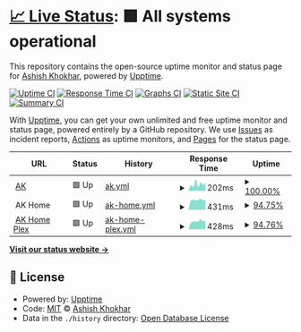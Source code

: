 # [📈 Live Status](https://ashish-khokhar.github.io): <!--live status--> **🟩 All systems operational**

This repository contains the open-source uptime monitor and status page for [Ashish Khokhar](ashishkhokhar.com), powered by [Upptime](https://github.com/upptime/upptime).

[![Uptime CI](https://github.com/ashish-khokhar/services-status/workflows/Uptime%20CI/badge.svg)](https://github.com/ashish-khokhar/services-status/actions?query=workflow%3A%22Uptime+CI%22)
[![Response Time CI](https://github.com/ashish-khokhar/services-status/workflows/Response%20Time%20CI/badge.svg)](https://github.com/ashish-khokhar/services-status/actions?query=workflow%3A%22Response+Time+CI%22)
[![Graphs CI](https://github.com/ashish-khokhar/services-status/workflows/Graphs%20CI/badge.svg)](https://github.com/ashish-khokhar/services-status/actions?query=workflow%3A%22Graphs+CI%22)
[![Static Site CI](https://github.com/ashish-khokhar/services-status/workflows/Static%20Site%20CI/badge.svg)](https://github.com/ashish-khokhar/services-status/actions?query=workflow%3A%22Static+Site+CI%22)
[![Summary CI](https://github.com/ashish-khokhar/services-status/workflows/Summary%20CI/badge.svg)](https://github.com/ashish-khokhar/services-status/actions?query=workflow%3A%22Summary+CI%22)

With [Upptime](https://upptime.js.org), you can get your own unlimited and free uptime monitor and status page, powered entirely by a GitHub repository. We use [Issues](https://github.com/ashish-khokhar/services-status/issues) as incident reports, [Actions](https://github.com/ashish-khokhar/services-status/actions) as uptime monitors, and [Pages](https://ashish-khokhar.github.io) for the status page.

<!--start: status pages-->
<!-- This summary is generated by Upptime (https://github.com/upptime/upptime) -->
<!-- Do not edit this manually, your changes will be overwritten -->
<!-- prettier-ignore -->
| URL | Status | History | Response Time | Uptime |
| --- | ------ | ------- | ------------- | ------ |
| <img alt="" src="https://icons.duckduckgo.com/ip3/www.ashishkhokhar.com.ico" height="13"> [AK](https://www.ashishkhokhar.com/robots.txt) | 🟩 Up | [ak.yml](https://github.com/ashish-khokhar/services-status/commits/HEAD/history/ak.yml) | <details><summary><img alt="Response time graph" src="./graphs/ak/response-time-week.png" height="20"> 202ms</summary><br><a href="https://ashish-khokhar.github.io/services-status/history/ak"><img alt="Response time 612" src="https://img.shields.io/endpoint?url=https%3A%2F%2Fraw.githubusercontent.com%2Fashish-khokhar%2Fservices-status%2FHEAD%2Fapi%2Fak%2Fresponse-time.json"></a><br><a href="https://ashish-khokhar.github.io/services-status/history/ak"><img alt="24-hour response time 243" src="https://img.shields.io/endpoint?url=https%3A%2F%2Fraw.githubusercontent.com%2Fashish-khokhar%2Fservices-status%2FHEAD%2Fapi%2Fak%2Fresponse-time-day.json"></a><br><a href="https://ashish-khokhar.github.io/services-status/history/ak"><img alt="7-day response time 202" src="https://img.shields.io/endpoint?url=https%3A%2F%2Fraw.githubusercontent.com%2Fashish-khokhar%2Fservices-status%2FHEAD%2Fapi%2Fak%2Fresponse-time-week.json"></a><br><a href="https://ashish-khokhar.github.io/services-status/history/ak"><img alt="30-day response time 176" src="https://img.shields.io/endpoint?url=https%3A%2F%2Fraw.githubusercontent.com%2Fashish-khokhar%2Fservices-status%2FHEAD%2Fapi%2Fak%2Fresponse-time-month.json"></a><br><a href="https://ashish-khokhar.github.io/services-status/history/ak"><img alt="1-year response time 612" src="https://img.shields.io/endpoint?url=https%3A%2F%2Fraw.githubusercontent.com%2Fashish-khokhar%2Fservices-status%2FHEAD%2Fapi%2Fak%2Fresponse-time-year.json"></a></details> | <details><summary><a href="https://ashish-khokhar.github.io/services-status/history/ak">100.00%</a></summary><a href="https://ashish-khokhar.github.io/services-status/history/ak"><img alt="All-time uptime 100.00%" src="https://img.shields.io/endpoint?url=https%3A%2F%2Fraw.githubusercontent.com%2Fashish-khokhar%2Fservices-status%2FHEAD%2Fapi%2Fak%2Fuptime.json"></a><br><a href="https://ashish-khokhar.github.io/services-status/history/ak"><img alt="24-hour uptime 100.00%" src="https://img.shields.io/endpoint?url=https%3A%2F%2Fraw.githubusercontent.com%2Fashish-khokhar%2Fservices-status%2FHEAD%2Fapi%2Fak%2Fuptime-day.json"></a><br><a href="https://ashish-khokhar.github.io/services-status/history/ak"><img alt="7-day uptime 100.00%" src="https://img.shields.io/endpoint?url=https%3A%2F%2Fraw.githubusercontent.com%2Fashish-khokhar%2Fservices-status%2FHEAD%2Fapi%2Fak%2Fuptime-week.json"></a><br><a href="https://ashish-khokhar.github.io/services-status/history/ak"><img alt="30-day uptime 100.00%" src="https://img.shields.io/endpoint?url=https%3A%2F%2Fraw.githubusercontent.com%2Fashish-khokhar%2Fservices-status%2FHEAD%2Fapi%2Fak%2Fuptime-month.json"></a><br><a href="https://ashish-khokhar.github.io/services-status/history/ak"><img alt="1-year uptime 100.00%" src="https://img.shields.io/endpoint?url=https%3A%2F%2Fraw.githubusercontent.com%2Fashish-khokhar%2Fservices-status%2FHEAD%2Fapi%2Fak%2Fuptime-year.json"></a></details>
| <img alt="" src="https://icons.duckduckgo.com/ip3/home.ashishkhokhar.com.ico" height="13"> AK Home | 🟩 Up | [ak-home.yml](https://github.com/ashish-khokhar/services-status/commits/HEAD/history/ak-home.yml) | <details><summary><img alt="Response time graph" src="./graphs/ak-home/response-time-week.png" height="20"> 431ms</summary><br><a href="https://ashish-khokhar.github.io/services-status/history/ak-home"><img alt="Response time 525" src="https://img.shields.io/endpoint?url=https%3A%2F%2Fraw.githubusercontent.com%2Fashish-khokhar%2Fservices-status%2FHEAD%2Fapi%2Fak-home%2Fresponse-time.json"></a><br><a href="https://ashish-khokhar.github.io/services-status/history/ak-home"><img alt="24-hour response time 443" src="https://img.shields.io/endpoint?url=https%3A%2F%2Fraw.githubusercontent.com%2Fashish-khokhar%2Fservices-status%2FHEAD%2Fapi%2Fak-home%2Fresponse-time-day.json"></a><br><a href="https://ashish-khokhar.github.io/services-status/history/ak-home"><img alt="7-day response time 431" src="https://img.shields.io/endpoint?url=https%3A%2F%2Fraw.githubusercontent.com%2Fashish-khokhar%2Fservices-status%2FHEAD%2Fapi%2Fak-home%2Fresponse-time-week.json"></a><br><a href="https://ashish-khokhar.github.io/services-status/history/ak-home"><img alt="30-day response time 561" src="https://img.shields.io/endpoint?url=https%3A%2F%2Fraw.githubusercontent.com%2Fashish-khokhar%2Fservices-status%2FHEAD%2Fapi%2Fak-home%2Fresponse-time-month.json"></a><br><a href="https://ashish-khokhar.github.io/services-status/history/ak-home"><img alt="1-year response time 525" src="https://img.shields.io/endpoint?url=https%3A%2F%2Fraw.githubusercontent.com%2Fashish-khokhar%2Fservices-status%2FHEAD%2Fapi%2Fak-home%2Fresponse-time-year.json"></a></details> | <details><summary><a href="https://ashish-khokhar.github.io/services-status/history/ak-home">94.75%</a></summary><a href="https://ashish-khokhar.github.io/services-status/history/ak-home"><img alt="All-time uptime 98.51%" src="https://img.shields.io/endpoint?url=https%3A%2F%2Fraw.githubusercontent.com%2Fashish-khokhar%2Fservices-status%2FHEAD%2Fapi%2Fak-home%2Fuptime.json"></a><br><a href="https://ashish-khokhar.github.io/services-status/history/ak-home"><img alt="24-hour uptime 100.00%" src="https://img.shields.io/endpoint?url=https%3A%2F%2Fraw.githubusercontent.com%2Fashish-khokhar%2Fservices-status%2FHEAD%2Fapi%2Fak-home%2Fuptime-day.json"></a><br><a href="https://ashish-khokhar.github.io/services-status/history/ak-home"><img alt="7-day uptime 94.75%" src="https://img.shields.io/endpoint?url=https%3A%2F%2Fraw.githubusercontent.com%2Fashish-khokhar%2Fservices-status%2FHEAD%2Fapi%2Fak-home%2Fuptime-week.json"></a><br><a href="https://ashish-khokhar.github.io/services-status/history/ak-home"><img alt="30-day uptime 97.37%" src="https://img.shields.io/endpoint?url=https%3A%2F%2Fraw.githubusercontent.com%2Fashish-khokhar%2Fservices-status%2FHEAD%2Fapi%2Fak-home%2Fuptime-month.json"></a><br><a href="https://ashish-khokhar.github.io/services-status/history/ak-home"><img alt="1-year uptime 98.51%" src="https://img.shields.io/endpoint?url=https%3A%2F%2Fraw.githubusercontent.com%2Fashish-khokhar%2Fservices-status%2FHEAD%2Fapi%2Fak-home%2Fuptime-year.json"></a></details>
| <img alt="" src="https://icons.duckduckgo.com/ip3/home.ashishkhokhar.com.ico" height="13"> [AK Home Plex](http://home.ashishkhokhar.com:32400/) | 🟩 Up | [ak-home-plex.yml](https://github.com/ashish-khokhar/services-status/commits/HEAD/history/ak-home-plex.yml) | <details><summary><img alt="Response time graph" src="./graphs/ak-home-plex/response-time-week.png" height="20"> 428ms</summary><br><a href="https://ashish-khokhar.github.io/services-status/history/ak-home-plex"><img alt="Response time 446" src="https://img.shields.io/endpoint?url=https%3A%2F%2Fraw.githubusercontent.com%2Fashish-khokhar%2Fservices-status%2FHEAD%2Fapi%2Fak-home-plex%2Fresponse-time.json"></a><br><a href="https://ashish-khokhar.github.io/services-status/history/ak-home-plex"><img alt="24-hour response time 468" src="https://img.shields.io/endpoint?url=https%3A%2F%2Fraw.githubusercontent.com%2Fashish-khokhar%2Fservices-status%2FHEAD%2Fapi%2Fak-home-plex%2Fresponse-time-day.json"></a><br><a href="https://ashish-khokhar.github.io/services-status/history/ak-home-plex"><img alt="7-day response time 428" src="https://img.shields.io/endpoint?url=https%3A%2F%2Fraw.githubusercontent.com%2Fashish-khokhar%2Fservices-status%2FHEAD%2Fapi%2Fak-home-plex%2Fresponse-time-week.json"></a><br><a href="https://ashish-khokhar.github.io/services-status/history/ak-home-plex"><img alt="30-day response time 437" src="https://img.shields.io/endpoint?url=https%3A%2F%2Fraw.githubusercontent.com%2Fashish-khokhar%2Fservices-status%2FHEAD%2Fapi%2Fak-home-plex%2Fresponse-time-month.json"></a><br><a href="https://ashish-khokhar.github.io/services-status/history/ak-home-plex"><img alt="1-year response time 446" src="https://img.shields.io/endpoint?url=https%3A%2F%2Fraw.githubusercontent.com%2Fashish-khokhar%2Fservices-status%2FHEAD%2Fapi%2Fak-home-plex%2Fresponse-time-year.json"></a></details> | <details><summary><a href="https://ashish-khokhar.github.io/services-status/history/ak-home-plex">94.76%</a></summary><a href="https://ashish-khokhar.github.io/services-status/history/ak-home-plex"><img alt="All-time uptime 98.50%" src="https://img.shields.io/endpoint?url=https%3A%2F%2Fraw.githubusercontent.com%2Fashish-khokhar%2Fservices-status%2FHEAD%2Fapi%2Fak-home-plex%2Fuptime.json"></a><br><a href="https://ashish-khokhar.github.io/services-status/history/ak-home-plex"><img alt="24-hour uptime 100.00%" src="https://img.shields.io/endpoint?url=https%3A%2F%2Fraw.githubusercontent.com%2Fashish-khokhar%2Fservices-status%2FHEAD%2Fapi%2Fak-home-plex%2Fuptime-day.json"></a><br><a href="https://ashish-khokhar.github.io/services-status/history/ak-home-plex"><img alt="7-day uptime 94.76%" src="https://img.shields.io/endpoint?url=https%3A%2F%2Fraw.githubusercontent.com%2Fashish-khokhar%2Fservices-status%2FHEAD%2Fapi%2Fak-home-plex%2Fuptime-week.json"></a><br><a href="https://ashish-khokhar.github.io/services-status/history/ak-home-plex"><img alt="30-day uptime 97.41%" src="https://img.shields.io/endpoint?url=https%3A%2F%2Fraw.githubusercontent.com%2Fashish-khokhar%2Fservices-status%2FHEAD%2Fapi%2Fak-home-plex%2Fuptime-month.json"></a><br><a href="https://ashish-khokhar.github.io/services-status/history/ak-home-plex"><img alt="1-year uptime 98.50%" src="https://img.shields.io/endpoint?url=https%3A%2F%2Fraw.githubusercontent.com%2Fashish-khokhar%2Fservices-status%2FHEAD%2Fapi%2Fak-home-plex%2Fuptime-year.json"></a></details>

<!--end: status pages-->

[**Visit our status website →**](https://ashish-khokhar.github.io)

## 📄 License

- Powered by: [Upptime](https://github.com/upptime/upptime)
- Code: [MIT](./LICENSE) © [Ashish Khokhar](ashishkhokhar.com)
- Data in the `./history` directory: [Open Database License](https://opendatacommons.org/licenses/odbl/1-0/)
